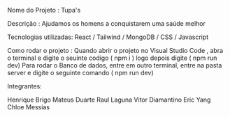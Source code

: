 Nome do Projeto : 
Tupa's

Descrição :
Ajudamos os homens a conquistarem uma saúde melhor 

Tecnologias utilizadas:
React / Tailwind / MongoDB / CSS / Javascript

Como rodar o projeto : 
Quando abrir o projeto no Visual Studio Code , abra o terminal e digite o seuinte codigo ( npm i ) logo depois digite ( npm run dev)
Para rodar o Banco de dados, entre em outro terminal, entre na pasta server e digite o seguinte comando ( npm run dev) 

Integrantes:

Henrique Brigo
Mateus Duarte
Raul Laguna
Vitor Diamantino
Eric Yang
Chloe Messias
